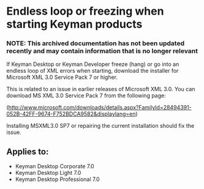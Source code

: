 # Endless loop or freezing when starting Keyman products

### **NOTE**: This archived documentation has not been updated recently and may contain information that is no longer relevant

If Keyman Desktop or Keyman Developer freeze (hang) or go into an endless loop of XML errors when starting, download the installer for Microsoft XML 3.0 Service Pack 7 or higher.

This is related to an issue in earlier releases of Microsoft XML 3.0. You can download MS XML 3.0 Service Pack 7 from the following page:

(http://www.microsoft.com/downloads/details.aspx?FamilyId=28494391-052B-42FF-9674-F752BDCA9582&displaylang=en)

Installing MSXML3.0 SP7 or repairing the current installation should fix the issue.

## Applies to:
* Keyman Desktop Corporate 7.0
* Keyman Desktop Light 7.0
* Keyman Desktop Professional 7.0
